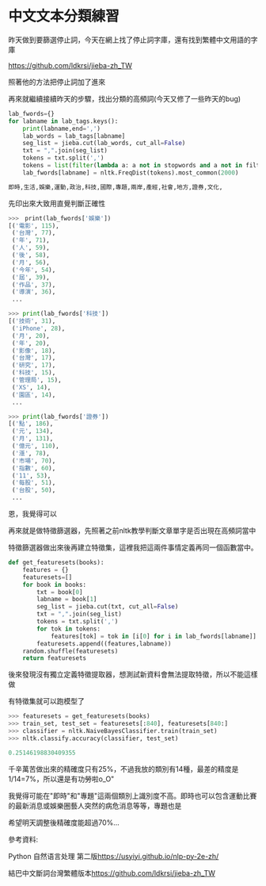 中文文本分類練習
==

昨天做到要篩選停止詞，今天在網上找了停止詞字庫，還有找到繁體中文用語的字庫

<https://github.com/ldkrsi/jieba-zh_TW>

照著他的方法把停止詞加了進來

再來就繼續接續昨天的步驟，找出分類的高頻詞(今天又修了一些昨天的bug)
```python
lab_fwords={}
for labname in lab_tags.keys():
    print(labname,end=',')
    lab_words = lab_tags[labname]
    seg_list = jieba.cut(lab_words, cut_all=False)
    txt = ",".join(seg_list)
    tokens = txt.split(',')
    tokens = list(filter(lambda a: a not in stopwords and a not in filterwords, tokens))
    lab_fwords[labname] = nltk.FreqDist(tokens).most_common(2000)

即時,生活,娛樂,運動,政治,科技,國際,專題,兩岸,產經,社會,地方,證券,文化,
```

先印出來大致用直覺判斷正確性
```python
>>>　print(lab_fwords['娛樂'])
[('電影', 115),
 ('台灣', 77),
 ('年', 71),
 ('人', 59),
 ('後', 58),
 ('月', 56),
 ('今年', 54),
 ('屆', 39),
 ('作品', 37),
 ('導演', 36),
 ...
```
```python
>>> print(lab_fwords['科技'])
[('技術', 31),
 ('iPhone', 28),
 ('月', 20),
 ('年', 20),
 ('影像', 18),
 ('台灣', 17),
 ('研究', 17),
 ('科技', 15),
 ('管理局', 15),
 ('XS', 14),
 ('園區', 14),
 ...
```
```python
>>> print(lab_fwords['證券'])
[('點', 186),
 ('元', 134),
 ('月', 131),
 ('億元', 110),
 ('漲', 78),
 ('市場', 70),
 ('指數', 60),
 ('11', 53),
 ('每股', 51),
 ('台股', 50),
 ...
```

恩，我覺得可以


再來就是做特徵篩選器，先照著之前nltk教學判斷文章單字是否出現在高頻詞當中

特徵篩選器做出來後再建立特徵集，這裡我把這兩件事情定義再同一個函數當中。
```python
def get_featuresets(books):
    features = {}
    featuresets=[]
    for book in books:
        txt = book[0]
        labname = book[1]
        seg_list = jieba.cut(txt, cut_all=False)
        txt = ",".join(seg_list)
        tokens = txt.split(',')
        for tok in tokens:
            features[tok] = tok in [i[0] for i in lab_fwords[labname]]
        featuresets.append((features,labname))
    random.shuffle(featuresets)
    return featuresets
```
後來發現沒有獨立定義特徵提取器，想測試新資料會無法提取特徵，所以不能這樣做


有特徵集就可以跑模型了
```python
>>> featuresets = get_featuresets(books)
>>> train_set, test_set = featuresets[:840], featuresets[840:]
>>> classifier = nltk.NaiveBayesClassifier.train(train_set)
>>> nltk.classify.accuracy(classifier, test_set)

0.25146198830409355
```

千辛萬苦做出來的精確度只有25%，不過我放的類別有14種，最差的精度是1/14=7%，所以還是有功勞啦o_O"

我覺得可能在"即時"和"專題"這兩個類別上識別度不高。即時也可以包含運動比賽的最新消息或娛樂圈藝人突然的病危消息等等，專題也是

希望明天調整後精確度能超過70%...

參考資料:

Python 自然语言处理 第二版<https://usyiyi.github.io/nlp-py-2e-zh/>

結巴中文斷詞台灣繁體版本<https://github.com/ldkrsi/jieba-zh_TW>
